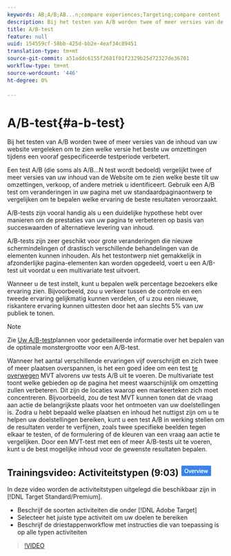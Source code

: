 ```yaml
---
keywords: AB;A/B;AB...n;compare experiences;Targeting;compare content
description: Bij het testen van A/B worden twee of meer versies van de inhoud van uw website vergeleken om te zien welke versie het beste uw omzettingen tijdens een vooraf gespecificeerde testperiode verbetert.
title: A/B-test
feature: null
uuid: 154559cf-58bb-425d-bb2e-4eaf34c89451
translation-type: tm+mt
source-git-commit: a51addc6155f2681f01f2329b25d72327de36701
workflow-type: tm+mt
source-wordcount: '446'
ht-degree: 0%

---
```



# A/B-test{#a-b-test}

Bij het testen van A/B worden twee of meer versies van de inhoud van uw website vergeleken om te zien welke versie het beste uw omzettingen tijdens een vooraf gespecificeerde testperiode verbetert.

Een test A/B (die soms als A/B...N test wordt bedoeld) vergelijkt twee of meer versies van uw inhoud van de Website om te zien welke beste tilt uw omzettingen, verkoop, of andere metriek u identificeert. Gebruik een A/B test om veranderingen in uw pagina met uw standaardpaginaontwerp te vergelijken om te bepalen welke ervaring de beste resultaten veroorzaakt.

A/B-tests zijn vooral handig als u een duidelijke hypothese hebt over manieren om de prestaties van uw pagina te verbeteren op basis van succeswaarden of alternatieve levering van inhoud.

A/B-tests zijn zeer geschikt voor grote veranderingen die nieuwe schermindelingen of drastisch verschillende behandelingen van de elementen kunnen inhouden. Als het testontwerp niet gemakkelijk in afzonderlijke pagina-elementen kan worden opgedeeld, voert u een A/B-test uit voordat u een multivariate test uitvoert.

Wanneer u de test instelt, kunt u bepalen welk percentage bezoekers elke ervaring zien. Bijvoorbeeld, zou u verkeer tussen de controle en een tweede ervaring gelijkmatig kunnen verdelen, of u zou een nieuwe, riskantere ervaring kunnen uittesten door het aan slechts 5% van uw publiek te tonen.

>[!NOTE]
>
>Zie [Uw A/B-test](../../c-activities/t-test-ab/sample-size-determination.md#concept_2801F552DB874C20B8A17C1B774C0383)plannen voor gedetailleerde informatie over het bepalen van de optimale monstergrootte voor een A/B-test.

Wanneer het aantal verschillende ervaringen vijf overschrijdt en zich twee of meer plaatsen overspannen, is het een goed idee om een test [te overwegen](/help/c-activities/c-multivariate-testing/multivariate-testing.md) MVT alvorens uw tests A/B uit te voeren. De multivariate test toont welke gebieden op de pagina het meest waarschijnlijk om omzetting zullen verbeteren. Dit zijn de locaties waarop een markeerteken zich moet concentreren. Bijvoorbeeld, zou de test MVT kunnen tonen dat de vraag aan actie de belangrijkste plaats voor het ontmoeten van uw doelstellingen is. Zodra u hebt bepaald welke plaatsen en inhoud het nuttigst zijn om u te helpen uw doelstellingen bereiken, kunt u een test A/B in werking stellen om de resultaten verder te verfijnen, zoals twee specifieke beelden tegen elkaar te testen, of de formulering of de kleuren van een vraag aan actie te vergelijken. Door een MVT-test met een of meer A/B-tests uit te voeren, kunt u de best mogelijke inhoud voor de gewenste resultaten bepalen.

## Trainingsvideo: Activiteitstypen (9:03) ![overzichtspagina](/help/assets/overview.png)

In deze video worden de activiteitstypen uitgelegd die beschikbaar zijn in [!DNL Target Standard/Premium].

* Beschrijf de soorten activiteiten die onder [!DNL Adobe Target]
* Selecteer het juiste type activiteit om uw doelen te bereiken
* Beschrijf de driestappenworkflow met instructies die van toepassing is op alle typen activiteiten

>[!VIDEO](https://video.tv.adobe.com/v/17386)
